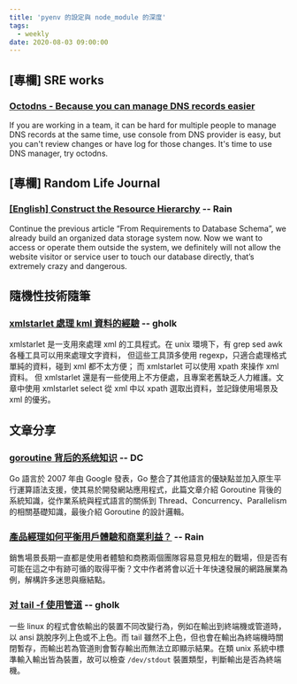 ```yaml
---
title: 'pyenv 的設定與 node_module 的深度'
tags:
  - weekly
date: 2020-08-03 09:00:00
---
```


## [專欄] SRE works
### [Octodns - Because you can manage DNS records easier](https://blog.tsunderechen.io/2020/06/octodns-cause-you-can-manage-dns-easier/)
If you are working in a team, it can be hard for multiple people to manage DNS records at the same time, use console from DNS provider is easy, but you can't review changes or have log for those changes. It's time to use DNS manager, try octodns.

## [專欄] Random Life Journal
### [[English] Construct the Resource Hierarchy](https://medium.com/random-life-journal/construct-the-resource-hierarchy-2615bafd447a) -- Rain
Continue the previous article “From Requirements to Database Schema”, we already build an organized data storage system now. Now we want to access or operate them outside the system, we definitely will not allow the website visitor or service user to touch our database directly, that’s extremely crazy and dangerous.

## 隨機性技術隨筆
### [xmlstarlet 處理 kml 資料的經驗](http://gholk.github.io/xml-starlet-kml-lack.html) -- gholk
xmlstarlet 是一支用來處理 xml 的工具程式。在 unix 環境下，有 grep sed awk 各種工具可以用來處理文字資料， 但這些工具頂多使用 regexp，只適合處理格式單純的資料，碰到 xml 都不太方便； 而 xmlstarlet 可以使用 xpath 來操作 xml 資料。 但 xmlstarlet 還是有一些使用上不方便處，且專案老舊缺乏人力維護。文章中使用 xmlstarlet select 從 xml 中以 xpath 選取出資料，並記錄使用場景及 xml 的優劣。

## 文章分享
### [goroutine 背后的系统知识](http://www.sizeofvoid.net/goroutine-under-the-hood/) -- DC
Go 語言於 2007 年由 Google 發表，Go 整合了其他語言的優缺點並加入原生平行運算語法支援，使其易於開發網站應用程式，此篇文章介紹 Goroutine 背後的系統知識，從作業系統與程式語言的關係到 Thread、Concurrency、Parallelism 的相關基礎知識，最後介紹 Goroutine 的設計邏輯。

### [產品經理如何平衡用戶體驗和商業利益？](https://medium.com/growing-vision/product-empathy-44970ea92477) -- Rain
銷售場景長期一直都是使用者體驗和商務兩個團隊容易意見相左的戰場，但是否有可能在這之中有跡可循的取得平衡？文中作者將會以近十年快速發展的網路展業為例，解構許多迷思與癥結點。

### [对 tail -f 使用管道](https://harttle.land/2020/06/06/tail-f-pipe.html) -- gholk
一些 linux 的程式會依輸出的裝置不同改變行為，例如在輸出到終端機或管道時，以 ansi 跳脫序列上色或不上色。而 tail 雖然不上色，但也會在輸出為終端機時關閉暫存，而輸出若為管道則會暫存輸出而無法立即顯示結果。在類 unix 系統中標準輸入輸出皆為裝置，故可以檢查 `/dev/stdout` 裝置類型，判斷輸出是否為終端機。

